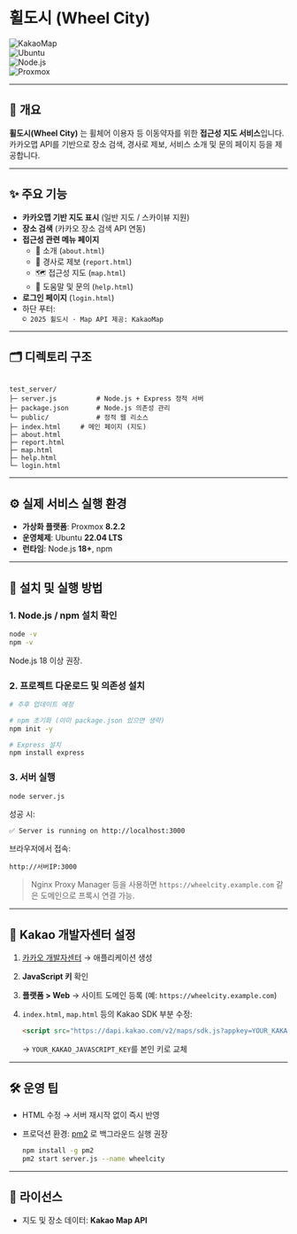 # 휠도시 (Wheel City)

![KakaoMap](https://img.shields.io/badge/Map-KakaoMap-blue)  
![Ubuntu](https://img.shields.io/badge/Ubuntu-22.04%20LTS-orange)  
![Node.js](https://img.shields.io/badge/Node.js-18%2B-green)  
![Proxmox](https://img.shields.io/badge/Proxmox-8.2.2-lightgrey)

---

## 📌 개요
**휠도시(Wheel City)** 는 휠체어 이용자 등 이동약자를 위한 **접근성 지도 서비스**입니다.  
카카오맵 API를 기반으로 장소 검색, 경사로 제보, 서비스 소개 및 문의 페이지 등을 제공합니다.

---

## ✨ 주요 기능
- **카카오맵 기반 지도 표시** (일반 지도 / 스카이뷰 지원)
- **장소 검색** (카카오 장소 검색 API 연동)
- **접근성 관련 메뉴 페이지**
  - 📖 소개 (`about.html`)
  - 🧭 경사로 제보 (`report.html`)
  - 🗺️ 접근성 지도 (`map.html`)
  - 💬 도움말 및 문의 (`help.html`)
- **로그인 페이지** (`login.html`)
- 하단 푸터:  
  `© 2025 휠도시 · Map API 제공: KakaoMap`

---

## 🗂️ 디렉토리 구조
```

test_server/
├─ server.js          # Node.js + Express 정적 서버
├─ package.json       # Node.js 의존성 관리
└─ public/            # 정적 웹 리소스
├─ index.html     # 메인 페이지 (지도)
├─ about.html
├─ report.html
├─ map.html
├─ help.html
└─ login.html

````

---

## ⚙️ 실제 서비스 실행 환경
- **가상화 플랫폼**: Proxmox **8.2.2**
- **운영체제**: Ubuntu **22.04 LTS**
- **런타임**: Node.js **18+**, npm

---

## 🚀 설치 및 실행 방법

### 1. Node.js / npm 설치 확인
```bash
node -v
npm -v
````

Node.js 18 이상 권장.

### 2. 프로젝트 다운로드 및 의존성 설치

```bash
# 추후 업데이트 예정

# npm 초기화 (이미 package.json 있으면 생략)
npm init -y

# Express 설치
npm install express
```

### 3. 서버 실행

```bash
node server.js
```

성공 시:

```
✅ Server is running on http://localhost:3000
```

브라우저에서 접속:

```
http://서버IP:3000
```

> Nginx Proxy Manager 등을 사용하면 `https://wheelcity.example.com` 같은 도메인으로 프록시 연결 가능.

---

## 🔑 Kakao 개발자센터 설정

1. [카카오 개발자센터](https://developers.kakao.com/) → 애플리케이션 생성
2. **JavaScript 키** 확인
3. **플랫폼 > Web** → 사이트 도메인 등록 (예: `https://wheelcity.example.com`)
4. `index.html`, `map.html` 등의 Kakao SDK 부분 수정:

   ```html
   <script src="https://dapi.kakao.com/v2/maps/sdk.js?appkey=YOUR_KAKAO_JAVASCRIPT_KEY&libraries=services&autoload=false"></script>
   ```

   → `YOUR_KAKAO_JAVASCRIPT_KEY`를 본인 키로 교체

---

## 🛠️ 운영 팁

* HTML 수정 → 서버 재시작 없이 즉시 반영
* 프로덕션 환경: [pm2](https://pm2.keymetrics.io/) 로 백그라운드 실행 권장

  ```bash
  npm install -g pm2
  pm2 start server.js --name wheelcity
  ```

---

## 📄 라이선스

* 지도 및 장소 데이터: **Kakao Map API**
